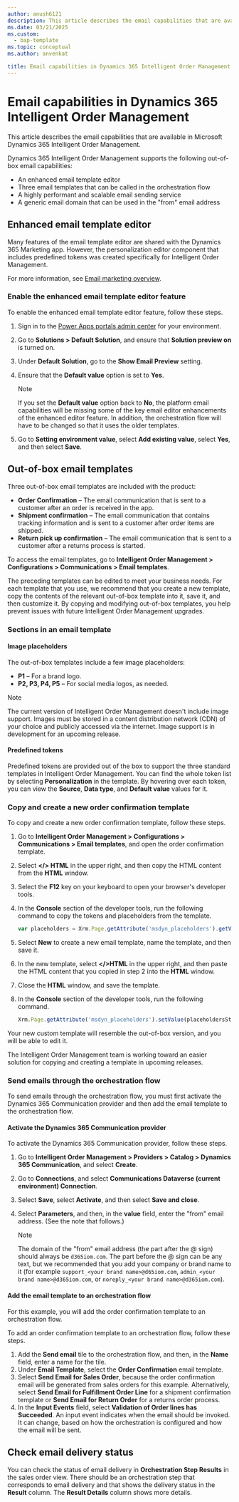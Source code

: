 ```yaml
---
author: anush6121 
description: This article describes the email capabilities that are available in Microsoft Dynamics 365 Intelligent Order Management.
ms.date: 03/21/2025
ms.custom: 
  - bap-template
ms.topic: conceptual
ms.author: anvenkat

title: Email capabilities in Dynamics 365 Intelligent Order Management
---
```


# Email capabilities in Dynamics 365 Intelligent Order Management

This article describes the email capabilities that are available in Microsoft Dynamics 365 Intelligent Order Management.

Dynamics 365 Intelligent Order Management supports the following out-of-box email capabilities:

- An enhanced email template editor
- Three email templates that can be called in the orchestration flow
- A highly performant and scalable email sending service
- A generic email domain that can be used in the "from" email address

## Enhanced email template editor

Many features of the email template editor are shared with the Dynamics 365 Marketing app. However, the personalization editor component that includes predefined tokens was created specifically for Intelligent Order Management.

For more information, see [Email marketing overview](/dynamics365/marketing/prepare-marketing-emails).

### Enable the enhanced email template editor feature

To enable the enhanced email template editor feature, follow these steps.

1. Sign in to the [Power Apps portals admin center](/power-apps/maker/portals/admin/admin-overview#open-power-apps-portals-admin-center) for your environment. 
1. Go to **Solutions \> Default Solution**, and ensure that **Solution preview on** is turned on.
1. Under **Default Solution**, go to the **Show Email Preview** setting.
1. Ensure that the **Default value** option is set to **Yes**.

    > [!NOTE]
    > If you set the **Default value** option back to **No**, the platform email capabilities will be missing some of the key email editor enhancements of the enhanced editor feature. In addition, the orchestration flow will have to be changed so that it uses the older templates.

1. Go to **Setting environment value**, select **Add existing value**, select **Yes**, and then select **Save**.

## Out-of-box email templates

Three out-of-box email templates are included with the product:

- **Order Confirmation** – The email communication that is sent to a customer after an order is received in the app.
- **Shipment confirmation** – The email communication that contains tracking information and is sent to a customer after order items are shipped.
- **Return pick up confirmation** – The email communication that is sent to a customer after a returns process is started.

To access the email templates, go to **Intelligent Order Management \> Configurations \> Communications \> Email templates**.

The preceding templates can be edited to meet your business needs. For each template that you use, we recommend that you create a new template, copy the contents of the relevant out-of-box template into it, save it, and then customize it. By copying and modifying out-of-box templates, you help prevent issues with future Intelligent Order Management upgrades.

### Sections in an email template

#### Image placeholders

The out-of-box templates include a few image placeholders:

- **P1** – For a brand logo.
- **P2, P3, P4, P5** – For social media logos, as needed.

> [!NOTE]
> The current version of Intelligent Order Management doesn't include image support. Images must be stored in a content distribution network (CDN) of your choice and publicly accessed via the internet. Image support is in development for an upcoming release.

#### Predefined tokens

Predefined tokens are provided out of the box to support the three standard templates in Intelligent Order Management. You can find the whole token list by selecting **Personalization** in the template. By hovering over each token, you can view the **Source**, **Data type**, and **Default value** values for it.

### Copy and create a new order confirmation template

To copy and create a new order confirmation template, follow these steps.

1. Go to **Intelligent Order Management \> Configurations \> Communications \> Email templates**, and open the order confirmation template.
1. Select **\</\> HTML** in the upper right, and then copy the HTML content from the **HTML** window.
1. Select the **F12** key on your keyboard to open your browser's developer tools.
1. In the **Console** section of the developer tools, run the following command to copy the tokens and placeholders from the template.

    ```JavaScript
    var placeholders = Xrm.Page.getAttribute('msdyn_placeholders').getValue()
    ```

1. Select **New** to create a new email template, name the template, and then save it.
1. In the new template, select **\</\>HTML** in the upper right, and then paste the HTML content that you copied in step 2 into the **HTML** window.
1. Close the **HTML** window, and save the template.
1. In the **Console** section of the developer tools, run the following command.

    ```JavaScript
    Xrm.Page.getAttribute('msdyn_placeholders').setValue(placeholdersStr)
    ```

Your new custom template will resemble the out-of-box version, and you will be able to edit it.

The Intelligent Order Management team is working toward an easier solution for copying and creating a template in upcoming releases.

### Send emails through the orchestration flow

To send emails through the orchestration flow, you must first activate the Dynamics 365 Communication provider and then add the email template to the orchestration flow.

#### Activate the Dynamics 365 Communication provider

To activate the Dynamics 365 Communication provider, follow these steps.

1. Go to **Intelligent Order Management \> Providers \> Catalog \> Dynamics 365 Communication**, and select **Create**.
1. Go to **Connections**, and select **Communications Dataverse (current environment) Connection**.
1. Select **Save**, select **Activate**, and then select **Save and close**.
1. Select **Parameters**, and then, in the **value** field, enter the "from" email address. (See the note that follows.)

    > [!NOTE]
    > The domain of the "from" email address (the part after the \@ sign) should always be `d365iom.com`. The part before the \@ sign can be any text, but we recommended that you add your company or brand name to it (for example `support_<your brand name>@d65iom.com`, `admin_<your brand name>@d365iom.com`, or `noreply_<your brand name>@d365iom.com`).

#### Add the email template to an orchestration flow

For this example, you will add the order confirmation template to an orchestration flow.

To add an order confirmation template to an orchestration flow, follow these steps.

1. Add the **Send email** tile to the orchestration flow, and then, in the **Name** field, enter a name for the tile.
1. Under **Email Template**, select the **Order Confirmation** email template.
1. Select **Send Email for Sales Order**, because the order confirmation email will be generated from sales orders for this example. Alternatively, select **Send Email for Fulfillment Order Line** for a shipment confirmation template or **Send Email for Return Order** for a returns order process.
1. In the **Input Events** field, select **Validation of Order lines has Succeeded**. An input event indicates when the email should be invoked. It can change, based on how the orchestration is configured and how the email will be sent.

## Check email delivery status

You can check the status of email delivery in **Orchestration Step Results** in the sales order view. There should be an orchestration step that corresponds to email delivery and that shows the delivery status in the **Result** column. The **Result Details** column shows more details.
